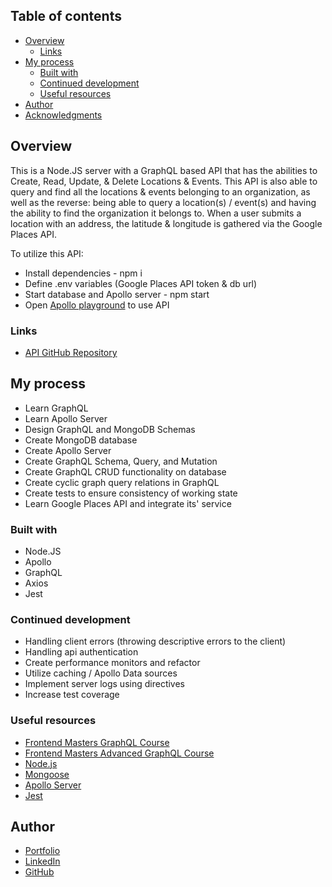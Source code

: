 ## Table of contents

- [Overview](#overview)
  - [Links](#links)
- [My process](#my-process)
  - [Built with](#built-with)
  - [Continued development](#continued-development)
  - [Useful resources](#useful-resources)
- [Author](#author)
- [Acknowledgments](#acknowledgments)

## Overview

This is a Node.JS server with a GraphQL based API that has the abilities to Create, Read, Update, & Delete Locations & Events. This API is also able to query and find all the locations & events belonging to an organization, as well as the reverse: being able to query a location(s) / event(s) and having the ability to find the organization it belongs to. When a user submits a location with an address, the latitude & longitude is gathered via the Google Places API.

To utilize this API:
- Install dependencies - npm i
- Define .env variables (Google Places API token & db url)
- Start database and Apollo server - npm start
- Open [Apollo playground](https://studio.apollographql.com/sandbox/explorer) to use API

### Links

- [API GitHub Repository](https://github.com/HansenJacobA/graphql-crud-api)

## My process
- Learn GraphQL
- Learn Apollo Server
- Design GraphQL and MongoDB Schemas
- Create MongoDB database
- Create Apollo Server
- Create GraphQL Schema, Query, and Mutation
- Create GraphQL CRUD functionality on database
- Create cyclic graph query relations in GraphQL
- Create tests to ensure consistency of working state
- Learn Google Places API and integrate its' service

### Built with

- Node.JS
- Apollo
- GraphQL
- Axios
- Jest

### Continued development

- Handling client errors (throwing descriptive errors to the client)
- Handling api authentication
- Create performance monitors and refactor
- Utilize caching / Apollo Data sources
- Implement server logs using directives
- Increase test coverage

### Useful resources

- [Frontend Masters GraphQL Course](https://frontendmasters.com/courses/server-graphql-nodejs)
- [Frontend Masters Advanced GraphQL Course](https://frontendmasters.com/courses/advanced-graphql-v2/)
- [Node.js](https://nodejs.org/en/)
- [Mongoose](https://mongoosejs.com/)
- [Apollo Server](https://www.apollographql.com/docs/apollo-server/)
- [Jest](https://jestjs.io/)

## Author

- [Portfolio](https://hansenjacoba.github.io/)
- [LinkedIn](https://www.linkedin.com/in/jacob-andrew-hansen/)
- [GitHub](https://github.com/HansenJacobA)
